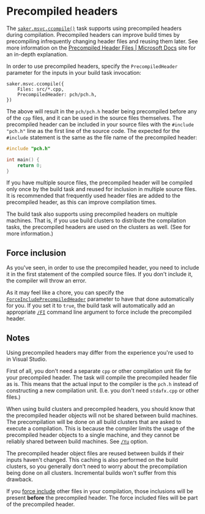 # Precompiled headers

The [`saker.msvc.ccompile()`](/taskdoc/saker.msvc.ccompile.html) task supports using precompiled headers during compilation. Precompiled headers can improve build times by precompiling infrequently changing header files and reusing them later. See more information on the [Precompiled Header Files | Microsoft Docs](https://docs.microsoft.com/en-us/cpp/build/creating-precompiled-header-files?view=vs-2019) site for an in-depth explanation.

In order to use precompiled headers, specify the `PrecompiledHeader` parameter for the inputs in your build task invocation:

```sakerscript
saker.msvc.ccompile({
	Files: src/*.cpp,
	PrecompiledHeader: pch/pch.h,
})
```

The above will result in the `pch/pch.h` header being precompiled before any of the `cpp` files, and it can be used in the source files themselves. The precompiled header can be included in your source files with the `#include "pch.h"` line as the first line of the source code. The expected for the `#include` statement is the same as the file name of the precompiled header:

```cpp
#include "pch.h"

int main() {
	return 0;
}
```  

If you have multiple source files, the precompiled header will be compiled only once by the build task and reused for inclusion in multiple source files. It is recommended that frequently used header files are added to the precompiled header, as this can improve compilation times.

The build task also supports using precompiled headers on multiple machines. That is, if you use build clusters to distribute the compilation tasks, the precompiled headers are used on the clusters as well. (See [](#notes) for more information.)

## Force inclusion

As you've seen, in order to use the precompiled header, you need to include it in the first statement of the compiled source files. If you don't include it, the compiler will throw an error.

As it may feel like a chore, you can specify the [`ForceIncludePrecompiledHeader`](/taskdoc/types/CompilationInputPassTaskOption.html#f-ForceIncludePrecompiledHeader) parameter to have that done automatically for you. If you set it to `true`, the build task will automatically add an appropriate [`/FI`](https://docs.microsoft.com/en-us/cpp/build/reference/fi-name-forced-include-file?view=vs-2019) command line argument to force include the precompiled header.

## Notes

Using precompiled headers may differ from the experience you're used to in Visual Studio.

First of all, you don't need a separate `cpp` or other compilation unit file for your precompiled header. The task will compile the precompiled header file as is. This means that the actual input to the compiler is the `pch.h` instead of constructing a new compilation unit. (I.e. you don't need `stdafx.cpp` or other files.)

When using build clusters and precompiled headers, you should know that the precompiled header objects will not be shared between build machines. The precompilation will be done on all build clusters that are asked to execute a compilation. This is because the compiler limits the usage of the precompiled header objects to a single machine, and they cannot be reliably shared between build machines. See [`/Yu`](https://docs.microsoft.com/en-us/cpp/build/reference/yu-use-precompiled-header-file?view=vs-2019) option.

The precompiled header object files are reused between builds if their inputs haven't changed. This caching is also performed on the build clusters, so you generally don't need to worry about the precompilation being done on all clusters. Incremental builds won't suffer from this drawback.

If you [force include](forceinclude.md) other files in your compilation, those inclusions will be present **before** the precompiled header. The force included files will be part of the precompiled header.
